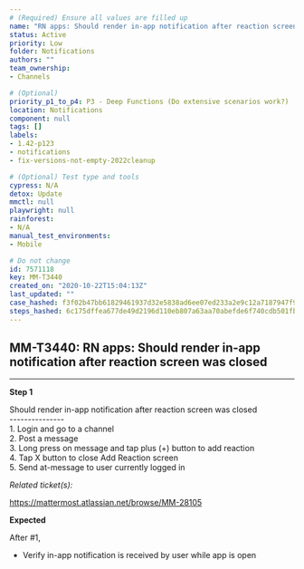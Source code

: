 ```yaml
---
# (Required) Ensure all values are filled up
name: "RN apps: Should render in-app notification after reaction screen was closed"
status: Active
priority: Low
folder: Notifications
authors: ""
team_ownership: 
- Channels

# (Optional)
priority_p1_to_p4: P3 - Deep Functions (Do extensive scenarios work?)
location: Notifications
component: null
tags: []
labels: 
- 1.42-p123
- notifications
- fix-versions-not-empty-2022cleanup

# (Optional) Test type and tools
cypress: N/A
detox: Update
mmctl: null
playwright: null
rainforest: 
- N/A
manual_test_environments: 
- Mobile

# Do not change
id: 7571118
key: MM-T3440
created_on: "2020-10-22T15:04:13Z"
last_updated: ""
case_hashed: f3f02b47bb61829461937d32e5838ad6ee07ed233a2e9c12a7187947f9302ae25be3cdb2379d78ace375bcc59da8ce3e
steps_hashed: 6c175dffea677de49d2196d110eb807a63aa70abefde6f740cdb501fbb2dbf1b40ab841d0ef10905cae9329f7081f67b
---
```


<!-- (Auto-generated) Based on frontmatter's "key" and "name" -->

## MM-T3440: RN apps: Should render in-app notification after reaction screen was closed

---

**Step 1**

Should render in-app notification after reaction screen was closed\
\---------------\
1\. Login and go to a channel\
2\. Post a message\
3\. Long press on message and tap plus (+) button to add reaction\
4\. Tap X button to close Add Reaction screen\
5\. Send at-message to user currently logged in

_Related ticket(s):_

<https://mattermost.atlassian.net/browse/MM-28105>

**Expected**

After #1,

- Verify in-app notification is received by user while app is open
